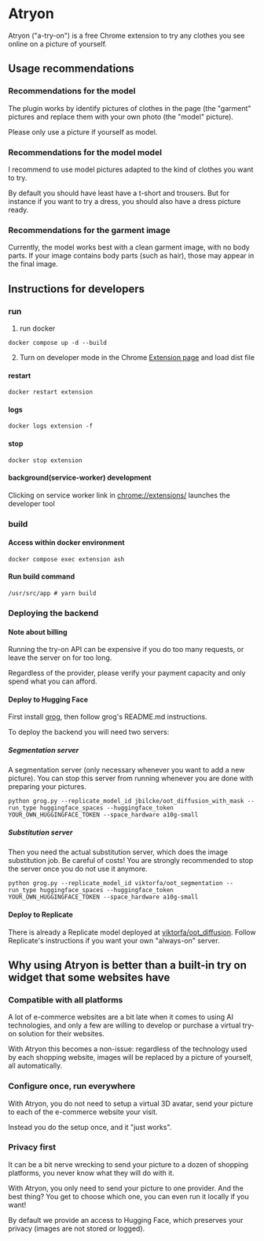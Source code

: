 # Atryon

Atryon ("a-try-on") is a free Chrome extension to try any clothes you see online on a picture of yourself.

## Usage recommendations

### Recommendations for the model

The plugin works by identify pictures of clothes in the page (the "garment" pictures
and replace them with your own photo (the "model" picture).

Please only use a picture if yourself as model.

### Recommendations for the model model

I recommend to use model pictures adapted to the kind of clothes you want to try.

By default you should have least have a t-short and trousers.
But for instance if you want to try a dress, you should also have a dress picture ready.

### Recommendations for the garment image

Currently, the model works best with a clean garment image, with no body parts.
If your image contains body parts (such as hair), those may appear in the final image.

## Instructions for developers

### run

1. run docker

`docker compose up -d --build`

2. Turn on developer mode in the Chrome [Extension page](chrome://extensions/) and load dist file

#### restart

`docker restart extension`

#### logs

`docker logs extension -f`

#### stop

`docker stop extension`

#### background(service-worker) development

Clicking on service worker link in [chrome://extensions/](chrome://extensions/) launches the developer tool

### build

#### Access within docker environment

`docker compose exec extension ash`

#### Run build command

`/usr/src/app # yarn build`

### Deploying the backend

#### Note about billing

Running the try-on API can be expensive if you do too many requests,
or leave the server on for too long.

Regardless of the provider, please verify your payment capacity and only spend what you can afford.

#### Deploy to Hugging Face

First install [grog](https://github.com/multimodalart/grog), then follow grog's README.md instructions.

To deploy the backend you will need two servers:

##### Segmentation server

A segmentation server (only necessary whenever you want to add a new picture).
You can stop this server from running whenever you are done with preparing your pictures.

```
python grog.py --replicate_model_id jbilcke/oot_diffusion_with_mask --run_type huggingface_spaces --huggingface_token YOUR_OWN_HUGGINGFACE_TOKEN --space_hardware a10g-small
```

##### Substitution server

Then you need the actual substitution server, which does the image substitution job.
Be careful of costs! You are strongly recommended to stop the server once you do not use it anymore.

```
python grog.py --replicate_model_id viktorfa/oot_segmentation --run_type huggingface_spaces --huggingface_token YOUR_OWN_HUGGINGFACE_TOKEN --space_hardware a10g-small
```


#### Deploy to Replicate

There is already a Replicate model deployed at [viktorfa/oot_diffusion](https://replicate.com/viktorfa/oot_diffusion). Follow Replicate's instructions if you want your own "always-on" server.


## Why using Atryon is better than a built-in try on widget that some websites have

### Compatible with all platforms

A lot of e-commerce websites are a bit late when it comes to using AI technologies,
and only a few are willing to develop or purchase a virtual try-on solution for their websites.

With Atryon this becomes a non-issue: regardless of the technology used by each shopping website,
images will be replaced by a picture of yourself, all automatically.

### Configure once, run everywhere

With Atryon, you do not need to setup a virtual 3D avatar, send your picture to 
each of the e-commerce website your visit.

Instead you do the setup once, and it "just works".

### Privacy first

It can be a bit nerve wrecking to send your picture to a dozen of shopping platforms,
you never know what they will do with it.

With Atryon, you only need to send your picture to one provider.
And the best thing? You get to choose which one, you can even run it locally if you want!

By default we provide an access to Hugging Face, which preserves your privacy 
(images are not stored or logged).
